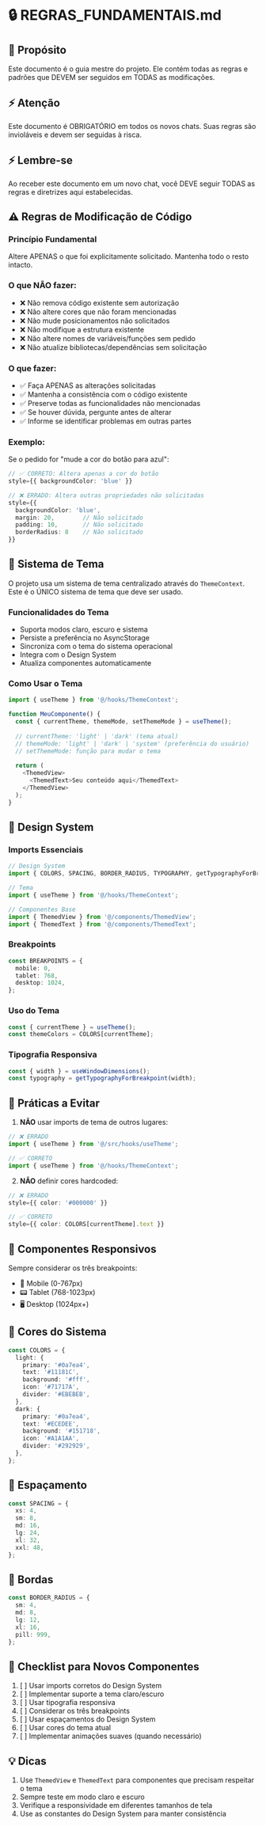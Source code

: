 # 🔒 REGRAS_FUNDAMENTAIS.md

## 🎯 Propósito
Este documento é o guia mestre do projeto. Ele contém todas as regras e padrões que DEVEM ser seguidos em TODAS as modificações.

## ⚡ Atenção
Este documento é OBRIGATÓRIO em todos os novos chats. Suas regras são invioláveis e devem ser seguidas à risca.

## ⚡ Lembre-se
Ao receber este documento em um novo chat, você DEVE seguir TODAS as regras e diretrizes aqui estabelecidas.

## ⚠️ Regras de Modificação de Código

### Princípio Fundamental
Altere APENAS o que foi explicitamente solicitado. Mantenha todo o resto intacto.

### O que NÃO fazer:
- ❌ Não remova código existente sem autorização
- ❌ Não altere cores que não foram mencionadas
- ❌ Não mude posicionamentos não solicitados
- ❌ Não modifique a estrutura existente
- ❌ Não altere nomes de variáveis/funções sem pedido
- ❌ Não atualize bibliotecas/dependências sem solicitação

### O que fazer:
- ✅ Faça APENAS as alterações solicitadas
- ✅ Mantenha a consistência com o código existente
- ✅ Preserve todas as funcionalidades não mencionadas
- ✅ Se houver dúvida, pergunte antes de alterar
- ✅ Informe se identificar problemas em outras partes

### Exemplo:
Se o pedido for "mude a cor do botão para azul":
```typescript
// ✅ CORRETO: Altera apenas a cor do botão
style={{ backgroundColor: 'blue' }}

// ❌ ERRADO: Altera outras propriedades não solicitadas
style={{ 
  backgroundColor: 'blue',
  margin: 20,        // Não solicitado
  padding: 10,       // Não solicitado
  borderRadius: 8    // Não solicitado
}}
```

## 🎨 Sistema de Tema

O projeto usa um sistema de tema centralizado através do `ThemeContext`. Este é o ÚNICO sistema de tema que deve ser usado.

### Funcionalidades do Tema
- Suporta modos claro, escuro e sistema
- Persiste a preferência no AsyncStorage
- Sincroniza com o tema do sistema operacional
- Integra com o Design System
- Atualiza componentes automaticamente

### Como Usar o Tema
```typescript
import { useTheme } from '@/hooks/ThemeContext';

function MeuComponente() {
  const { currentTheme, themeMode, setThemeMode } = useTheme();
  
  // currentTheme: 'light' | 'dark' (tema atual)
  // themeMode: 'light' | 'dark' | 'system' (preferência do usuário)
  // setThemeMode: função para mudar o tema
  
  return (
    <ThemedView>
      <ThemedText>Seu conteúdo aqui</ThemedText>
    </ThemedView>
  );
}
```

## 🎨 Design System

### Imports Essenciais
```typescript
// Design System
import { COLORS, SPACING, BORDER_RADIUS, TYPOGRAPHY, getTypographyForBreakpoint } from '@/constants/DesignSystem';

// Tema
import { useTheme } from '@/hooks/ThemeContext';

// Componentes Base
import { ThemedView } from '@/components/ThemedView';
import { ThemedText } from '@/components/ThemedText';
```

### Breakpoints
```typescript
const BREAKPOINTS = {
  mobile: 0,
  tablet: 768,
  desktop: 1024,
};
```

### Uso do Tema
```typescript
const { currentTheme } = useTheme();
const themeColors = COLORS[currentTheme];
```

### Tipografia Responsiva
```typescript
const { width } = useWindowDimensions();
const typography = getTypographyForBreakpoint(width);
```

## 🚫 Práticas a Evitar

1. **NÃO** usar imports de tema de outros lugares:
```typescript
// ❌ ERRADO
import { useTheme } from '@/src/hooks/useTheme';

// ✅ CORRETO
import { useTheme } from '@/hooks/ThemeContext';
```

2. **NÃO** definir cores hardcoded:
```typescript
// ❌ ERRADO
style={{ color: '#000000' }}

// ✅ CORRETO
style={{ color: COLORS[currentTheme].text }}
```

## 📱 Componentes Responsivos

Sempre considerar os três breakpoints:
- 📱 Mobile (0-767px)
- 📟 Tablet (768-1023px)
- 🖥️ Desktop (1024px+)

## 🎨 Cores do Sistema

```typescript
const COLORS = {
  light: {
    primary: '#0a7ea4',
    text: '#11181C',
    background: '#fff',
    icon: '#71717A',
    divider: '#EBEBEB',
  },
  dark: {
    primary: '#0a7ea4',
    text: '#ECEDEE',
    background: '#151718',
    icon: '#A1A1AA',
    divider: '#292929',
  },
};
```

## 📏 Espaçamento

```typescript
const SPACING = {
  xs: 4,
  sm: 8,
  md: 16,
  lg: 24,
  xl: 32,
  xxl: 48,
};
```

## 🔲 Bordas

```typescript
const BORDER_RADIUS = {
  sm: 4,
  md: 8,
  lg: 12,
  xl: 16,
  pill: 999,
};
```

## 🎯 Checklist para Novos Componentes

1. [ ] Usar imports corretos do Design System
2. [ ] Implementar suporte a tema claro/escuro
3. [ ] Usar tipografia responsiva
4. [ ] Considerar os três breakpoints
5. [ ] Usar espaçamentos do Design System
6. [ ] Usar cores do tema atual
7. [ ] Implementar animações suaves (quando necessário)

## 💡 Dicas

1. Use `ThemedView` e `ThemedText` para componentes que precisam respeitar o tema
2. Sempre teste em modo claro e escuro
3. Verifique a responsividade em diferentes tamanhos de tela
4. Use as constantes do Design System para manter consistência 